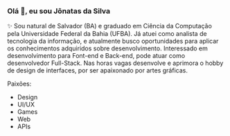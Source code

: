 ### Olá 👋, eu sou Jônatas da Silva

✨ Sou natural de Salvador (BA) e graduado em Ciência da Computação pela Universidade Federal da Bahia (UFBA). Já atuei como analista de tecnologia da informação, e atualmente busco oportunidades para aplicar os conhecimentos adquiridos sobre desenvolvimento. Interessado em desenvolvimento para Font-end e Back-end, pode atuar como desenvolvedor Full-Stack. Nas horas vagas desenvolve e aprimora o hobby de design de interfaces, por ser apaixonado por artes gráficas.

Paixões:

- Design
- UI/UX
- Games
- Web
- APIs

<!--
**jonatasdasilva/jonatasdasilva** is a ✨ _special_ ✨ repository because its `README.md` (this file) appears on your GitHub profile.

Here are some ideas to get you started:

- 🔭 I’m currently working on ...
- 🌱 I’m currently learning ...
- 👯 I’m looking to collaborate on ...
- 🤔 I’m looking for help with ...
- 💬 Ask me about ...
- 📫 How to reach me: ...
- 😄 Pronouns: ...
- ⚡ Fun fact: ...
-->
